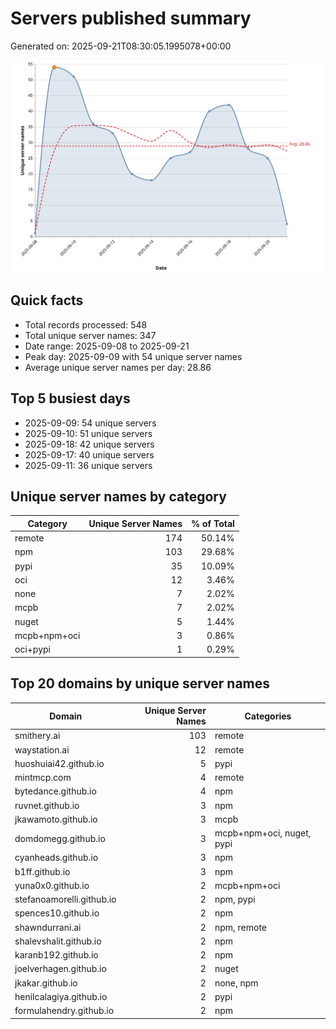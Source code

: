 # Servers published summary

Generated on: 2025-09-21T08:30:05.1995078+00:00

![Unique servers per day](servers-per-day.svg)

## Quick facts
- Total records processed: 548
- Total unique server names: 347
- Date range: 2025-09-08 to 2025-09-21
- Peak day: 2025-09-09 with 54 unique server names
- Average unique server names per day: 28.86

## Top 5 busiest days
- 2025-09-09: 54 unique servers
- 2025-09-10: 51 unique servers
- 2025-09-18: 42 unique servers
- 2025-09-17: 40 unique servers
- 2025-09-11: 36 unique servers

## Unique server names by category

| Category | Unique Server Names | % of Total |
|----------|---------------------:|-----------:|
| remote | 174 | 50.14% |
| npm | 103 | 29.68% |
| pypi | 35 | 10.09% |
| oci | 12 | 3.46% |
| none | 7 | 2.02% |
| mcpb | 7 | 2.02% |
| nuget | 5 | 1.44% |
| mcpb+npm+oci | 3 | 0.86% |
| oci+pypi | 1 | 0.29% |

## Top 20 domains by unique server names

| Domain | Unique Server Names | Categories |
|--------|---------------------:|------------|
| smithery.ai | 103 | remote |
| waystation.ai | 12 | remote |
| huoshuiai42.github.io | 5 | pypi |
| mintmcp.com | 4 | remote |
| bytedance.github.io | 4 | npm |
| ruvnet.github.io | 3 | npm |
| jkawamoto.github.io | 3 | mcpb |
| domdomegg.github.io | 3 | mcpb+npm+oci, nuget, pypi |
| cyanheads.github.io | 3 | npm |
| b1ff.github.io | 3 | npm |
| yuna0x0.github.io | 2 | mcpb+npm+oci |
| stefanoamorelli.github.io | 2 | npm, pypi |
| spences10.github.io | 2 | npm |
| shawndurrani.ai | 2 | npm, remote |
| shalevshalit.github.io | 2 | npm |
| karanb192.github.io | 2 | npm |
| joelverhagen.github.io | 2 | nuget |
| jkakar.github.io | 2 | none, npm |
| henilcalagiya.github.io | 2 | pypi |
| formulahendry.github.io | 2 | npm |
